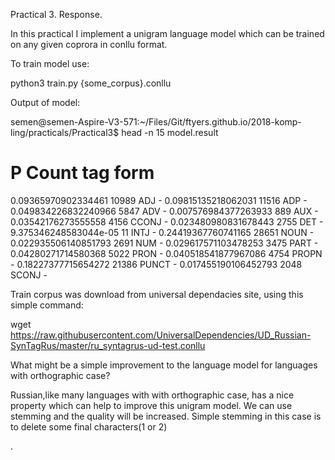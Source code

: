 Practical 3. Response.

In this practical I implement a unigram language model which can be trained on any given coprora in conllu format. 

To train model use:

python3 train.py {some_corpus}.conllu 

Output of model:

semen@semen-Aspire-V3-571:~/Files/Git/ftyers.github.io/2018-komp-ling/practicals/Practical3$ head -n 15 model.result 
# P      Count      tag     form
0.09365970902334461	10989	ADJ	-
0.09815135218062031	11516	ADP	-
0.049834226832240966	5847	ADV	-
0.007576984377263933	889	AUX	-
0.03542176273555558	4156	CCONJ	-
0.023480980831678443	2755	DET	-
9.375346248583044e-05	11	INTJ	-
0.24419367760741165	28651	NOUN	-
0.022935506140851793	2691	NUM	-
0.029617571103478253	3475	PART	-
0.04280271714580368	5022	PRON	-
0.040518541877967086	4754	PROPN	-
0.18227377715654272	21386	PUNCT	-
0.017455190106452793	2048	SCONJ	-


Train corpus was download from universal dependacies site, using this simple command:

wget https://raw.githubusercontent.com/UniversalDependencies/UD_Russian-SynTagRus/master/ru_syntagrus-ud-test.conllu

What might be a simple improvement to the language model for languages with orthographic case?

Russian,like many languages with with orthographic case, has a nice property which can help to improve this unigram model. We can use stemming and the quality will be increased. Simple stemming in this case is to delete some final characters(1 or 2)


.    
